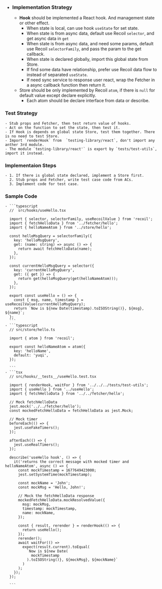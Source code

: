 - ### Implementation Strategy
	- **Hook** should be implemented a React hook. And management state or other effect.
		- When state is local, can use hook `useState` for set state.
		- When state is from async data, default use Recoil `selector`, and get async data in `get`
		- When state is from async data, and need some params, default use Recoil `selectorFamily`, and pass the param to the get callback.
		- When state is declared globally, import this global state from Store.
		- If find some data have relationship, prefer use Recoil data flow  to instead of separated `useState`.
		- If need sync service to response user react, wrap the Fetcher in a async callback function then return it.
	- Store should be only implemented by Recoil `atom`, if there is  `null` for default value except declare explicitly.
		- Each atom should be declare interface from data or describe.
### Test Strategy
	- Stub props and Fetcher, then test return value of hooks.
	- Act on the function to set the state, then test it.
	- If Hook is depends on global state Store, test them together. There is no need to test Store.
	- Import `renderHook` from  `testing-library/react`, don't import any anther 3rd module.
	- The module `testing-library/react'` is export by `tests/test-utils`,  import it instead.
### Implementaion Steps
	- 1. If there is global state declared, implement a Store first.
	  2. Stub props and Fetcher, write test case code from ACs.
	  3. Implement code for test case.
### Sample Code
	- ```typescript
	  //  src/hooks/useHello.tsx
	  
	  import { selector, selectorFamily, useRecoilValue } from 'recoil';
	  import { fetchHelloData } from '../fetcher/hello';
	  import { helloNameAtom } from '../store/hello';
	  
	  const helloMsgQuery = selectorFamily({
	    key: 'helloMsgQuery',
	    get: (name: string) => async () => {
	      return await fetchHelloData(name);
	    },
	  });
	  
	  const currentHelloMsgQuery = selector({
	    key: 'currentHelloMsgQuery',
	    get: ({ get }) => {
	      return get(helloMsgQuery(get(helloNameAtom)));
	    },
	  });
	  
	  export const useHello = () => {
	    const { msg, name, timestamp } = useRecoilValue(currentHelloMsgQuery);
	    return `Now is ${new Date(timestamp).toISOString()}, ${msg}, ${name}`;
	  };
	  ```
	- ```typescript
	  // src/store/hello.ts
	  
	  import { atom } from 'recoil';
	  
	  export const helloNameAtom = atom({
	    key: 'helloName',
	    default: 'yuqi',
	  });
	  
	  ```
	- ```tsx
	  // src/hooks/__tests__/useHello.test.tsx
	  
	  import { renderHook, waitFor } from '../../../tests/test-utils';
	  import { useHello } from '../useHello';
	  import { fetchHelloData } from '../../fetcher/hello';
	  
	  // Mock fetchHelloData
	  jest.mock('../../fetcher/hello');
	  const mockedFetchHelloData = fetchHelloData as jest.Mock;
	  
	  // Mock timer
	  beforeEach(() => {
	    jest.useFakeTimers();
	  });
	  
	  afterEach(() => {
	    jest.useRealTimers();
	  });
	  
	  describe('useHello hook', () => {
	    it('returns the correct message with mocked timer and helloNameAtom', async () => {
	      const mockTimestamp = 1677649423000;
	      jest.setSystemTime(mockTimestamp);
	  
	      const mockName = 'John';
	      const mockMsg = 'Hello, John!';
	  
	      // Mock the fetchHelloData response
	      mockedFetchHelloData.mockResolvedValue({
	        msg: mockMsg,
	        timestamp: mockTimestamp,
	        name: mockName,
	      });
	  
	      const { result, rerender } = renderHook(() => {
	        return useHello();
	      });
	      rerender();
	      await waitFor(() =>
	        expect(result.current).toEqual(
	          `Now is ${new Date(
	            mockTimestamp
	          ).toISOString()}, ${mockMsg}, ${mockName}`
	        )
	      );
	    });
	  });
	  
	  ```